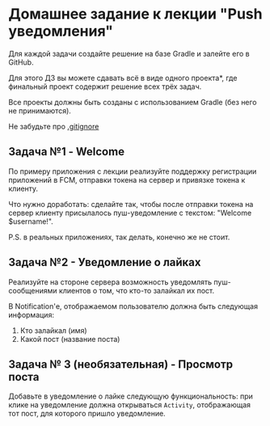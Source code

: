 # Домашнее задание к лекции "Push уведомления"

Для каждой задачи создайте решение на базе Gradle и залейте его в GitHub.

Для этого ДЗ вы можете сдавать всё в виде одного проекта*, где финальный проект содержит решение всех трёх задач.

Все проекты должны быть созданы с использованием Gradle (без него не принимаются).

Не забудьте про [.gitignore](../.gitignore)

## Задача №1 - Welcome

По примеру приложения с лекции реализуйте поддержку регистрации приложений в FCM, отправки токена на сервер и привязке токена к клиенту.

Что нужно доработать: сделайте так, чтобы после отправки токена на сервер клиенту присылалось пуш-уведомление с текстом: "Welcome $username!".

P.S. в реальных приложениях, так делать, конечно же не стоит.

## Задача №2 - Уведомление о лайках

Реализуйте на стороне сервера возможность уведомлять пуш-сообщениями клиентов о том, что кто-то залайкал их пост.

В Notification'е, отображаемом пользователю должна быть следующая информация:
1. Кто залайкал (имя)
2. Какой пост (название поста)

## Задача № 3 (необязательная) - Просмотр поста

Добавьте в уведомление о лайке следующую функциональность: при клике на уведомление должна открываться `Activity`, отображающая тот пост, для которого пришло уведомление.
